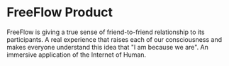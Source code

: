 # FreeFlow Product

FreeFlow is giving a true sense of friend-to-friend relationship to its participants. A real experience that raises each of our consciousness and makes everyone understand this idea that "I am because we are". An immersive application of the Internet of Human.